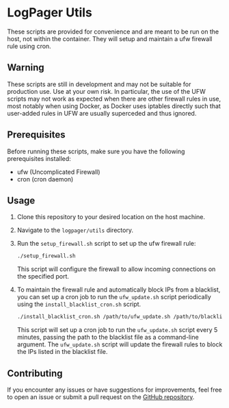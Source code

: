# LogPager Utils

These scripts are provided for convenience and are meant to be run on the host, not within the container. They will setup and maintain a ufw firewall rule using cron.

## Warning

These scripts are still in development and may not be suitable for production use. Use at your own risk. In particular, the use of the UFW scripts may not work as expected when there are other firewall rules in use, most notably when using Docker, as Docker uses iptables directly such that user-added rules in UFW are usually superceded and thus ignored.

## Prerequisites

Before running these scripts, make sure you have the following prerequisites installed:

-   ufw (Uncomplicated Firewall)
-   cron (cron daemon)

## Usage

1. Clone this repository to your desired location on the host machine.

2. Navigate to the `logpager/utils` directory.

3. Run the `setup_firewall.sh` script to set up the ufw firewall rule:

    ```bash
    ./setup_firewall.sh
    ```

    This script will configure the firewall to allow incoming connections on the specified port.

4. To maintain the firewall rule and automatically block IPs from a blacklist, you can set up a cron job to run the `ufw_update.sh` script periodically using the `install_blacklist_cron.sh` script.

    ```bash
    ./install_blacklist_cron.sh /path/to/ufw_update.sh /path/to/blacklist.csv
    ```

    This script will set up a cron job to run the `ufw_update.sh` script every 5 minutes, passing the path to the blacklist file as a command-line argument. The `ufw_update.sh` script will update the firewall rules to block the IPs listed in the blacklist file.

## Contributing

If you encounter any issues or have suggestions for improvements, feel free to open an issue or submit a pull request on the [GitHub repository](https://github.com/your-username/logpager-utils).
